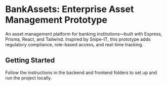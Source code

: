 # BankAssets: Enterprise Asset Management Prototype

An asset management platform for banking institutions—built with Express, Prisma, React, and Tailwind.
Inspired by Snipe-IT, this prototype adds regulatory compliance, role-based access, and real-time tracking.

## Getting Started

Follow the instructions in the backend and frontend folders to set up and run the project locally.
